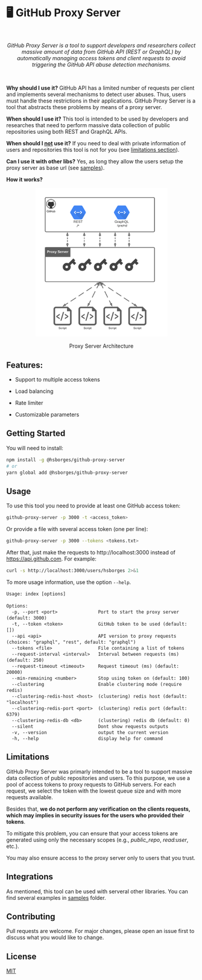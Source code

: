 # 🖥️ GitHub Proxy Server

<br/><p align="center"><em>
GitHub Proxy Server is a tool to support developers and researchers collect massive amount of data from GitHub API (REST or GraphQL) by automatically managing access tokens and client requests to avoid triggering the GitHub API abuse detection mechanisms.
</em></p><br/>

**Why should I use it?** GitHub API has a limited number of requests per client and implements several mechanisms to detect user abuses. Thus, users must handle these restrictions in their applications. GitHub Proxy Server is a tool that abstracts these problems by means of a proxy server.

**When should I use it?** This tool is intended to be used by developers and researches that need to perform massive data collection of public repositories using both REST and GraphQL APIs.

**When should I <ins>not</ins> use it?** If you need to deal with private information of users and repositories this tool is not for you (see [limitations section](#limitations)).

**Can I use it with other libs?** Yes, as long they allow the users setup the proxy server as base url (see [samples](samples)).

**How it works?**

<p align="center">
  <img src="architecture.png" alt="GitHub Proxy Server" width="350px"/>
</p>
<p align="center">Proxy Server Architecture</p>

## Features:

- Support to multiple access tokens

- Load balancing

- Rate limiter

- Customizable parameters

## Getting Started

You will need to install:

```bash
npm install -g @hsborges/github-proxy-server
# or
yarn global add @hsborges/github-proxy-server
```

## Usage

To use this tool you need to provide at least one GitHub access token:

```bash
github-proxy-server -p 3000 -t <access_token>
```

Or provide a file with several access token (one per line):

```bash
github-proxy-server -p 3000 --tokens <tokens.txt>
```

After that, just make the requests to http://localhost:3000 instead of https://api.github.com. For example:

```bash
curl -s http://localhost:3000/users/hsborges 2>&1
```

To more usage information, use the option `--help`.

```
Usage: index [options]

Options:
  -p, --port <port>               Port to start the proxy server (default: 3000)
  -t, --token <token>             GitHub token to be used (default: [])
  --api <api>                     API version to proxy requests (choices: "graphql", "rest", default: "graphql")
  --tokens <file>                 File containing a list of tokens
  --request-interval <interval>   Interval between requests (ms) (default: 250)
  --request-timeout <timeout>     Request timeout (ms) (default: 20000)
  --min-remaining <number>        Stop using token on (default: 100)
  --clustering                    Enable clustering mode (require redis)
  --clustering-redis-host <host>  (clustering) redis host (default: "localhost")
  --clustering-redis-port <port>  (clustering) redis port (default: 6379)
  --clustering-redis-db <db>      (clustering) redis db (default: 0)
  --silent                        Dont show requests outputs
  -v, --version                   output the current version
  -h, --help                      display help for command
```

## Limitations

GitHub Proxy Server was primarly intended to be a tool to support massive data collection of public repositories and users. To this purpose, we use a pool of access tokens to proxy requests to GitHub servers. For each request, we select the token with the lowest queue size and with more requests available.

Besides that, **we do not perform any verification on the clients requests, which may implies in security issues for the users who provided their tokens**.

To mitigate this problem, you can ensure that your access tokens are generated using only the necessary scopes (e.g., _public_repo_, _read:user_, etc.).

You may also ensure access to the proxy server only to users that you trust.

## Integrations

As mentioned, this tool can be used with serveral other libraries. You can find several examples in [samples](samples) folder.

## Contributing

Pull requests are welcome. For major changes, please open an issue first to discuss what you would like to change.

## License

[MIT](https://choosealicense.com/licenses/mit/)
